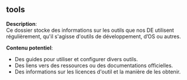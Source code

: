 ## tools

**Description**:  
Ce dossier stocke des informations sur les outils que nos DE utilisent régulièrement, qu'il s'agisse d'outils de développement, d’OS ou autres.

**Contenu potentiel**:  
- Des guides pour utiliser et configurer divers outils.
- Des liens vers des ressources ou des documentations officielles.
- Des informations sur les licences d'outil et la manière de les obtenir.